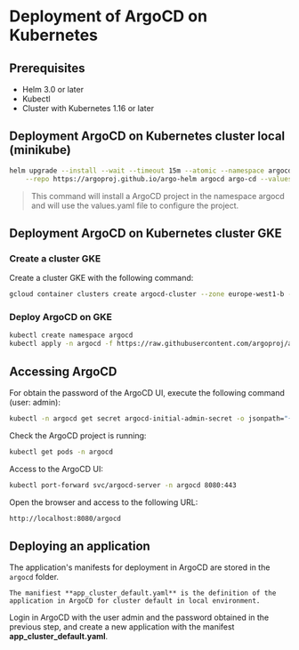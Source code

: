 # Deployment of ArgoCD on Kubernetes

## Prerequisites

- Helm 3.0 or later
- Kubectl
- Cluster with Kubernetes 1.16 or later

## Deployment ArgoCD on Kubernetes cluster local (minikube)

```bash
helm upgrade --install --wait --timeout 15m --atomic --namespace argocd --create-namespace \
    --repo https://argoproj.github.io/argo-helm argocd argo-cd --values values.yaml
```
> This command will install a ArgoCD project in the namespace argocd and will use the values.yaml file to configure the project.

## Deployment ArgoCD on Kubernetes cluster GKE

### Create a cluster GKE

Create a cluster GKE with the following command:

```bash
gcloud container clusters create argocd-cluster --zone europe-west1-b --num-nodes 1 --machine-type n1-standard-2
```

### Deploy ArgoCD on GKE

```bash
kubectl create namespace argocd
kubectl apply -n argocd -f https://raw.githubusercontent.com/argoproj/argo-cd/stable/manifests/install.yaml
```

## Accessing ArgoCD

For obtain the password of the ArgoCD UI, execute the following command (user: admin):

```bash
kubectl -n argocd get secret argocd-initial-admin-secret -o jsonpath="{.data.password}" | base64 -d
```

Check the ArgoCD project is running:
```bash	
kubectl get pods -n argocd
```

Access to the ArgoCD UI:
```bash
kubectl port-forward svc/argocd-server -n argocd 8080:443
```

Open the browser and access to the following URL:
```bash
http://localhost:8080/argocd
```


## Deploying an application

The application's manifests for deployment in ArgoCD are stored in the `argocd` folder.

    The manifiest **app_cluster_default.yaml** is the definition of the application in ArgoCD for cluster default in local environment.

Login in ArgoCD with the user admin and the password obtained in the previous step, and create a new application with the manifest **app_cluster_default.yaml**.


